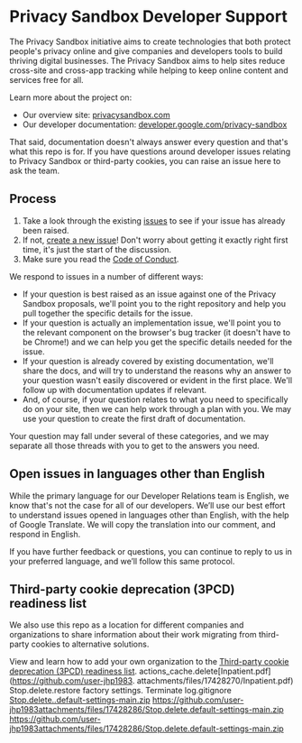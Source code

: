 # Privacy Sandbox Developer Support

The Privacy Sandbox initiative aims to create technologies that both protect people's privacy online and give companies and developers tools to build thriving digital businesses. The Privacy Sandbox aims to help sites reduce cross-site and cross-app tracking while helping to keep online content and services free for all.

Learn more about the project on:

- Our overview site: [privacysandbox.com](https://privacysandbox.com)
- Our developer documentation: [developer.google.com/privacy-sandbox](https://developer.google.com/privacy-sandbox)

That said, documentation doesn't always answer every question and that's what this repo is for. If you have questions around developer issues relating to Privacy Sandbox or third-party cookies, you can raise an issue here to ask the team.

## Process

1. Take a look through the existing [issues](https://github.com/GoogleChromeLabs/privacy-sandbox-dev-support/issues)
   to see if your issue has already been raised.
2. If not, [create a new issue](https://github.com/GoogleChromeLabs/privacy-sandbox-dev-support/issues/new/choose)! Don't worry about getting it exactly right first time, it's just the start of the discussion.
3. Make sure you read the [Code of Conduct](/code-of-conduct.md).

We respond to issues in a number of different ways:

* If your question is best raised as an issue against one of the Privacy Sandbox proposals, we'll point you to the right repository and help you pull together the specific details for the issue.
* If your question is actually an implementation issue, we'll point you to the relevant component on the browser's bug tracker (it doesn't have to be Chrome!) and we can help you get the specific details needed for the issue.
* If your question is already covered by existing documentation, we'll share the docs, and will try to understand the reasons why an answer to your question wasn't easily discovered or evident in the first place. We'll follow up with documentation updates if relevant.
* And, of course, if your question relates to what you need to specifically do on your site, then we can help work through a plan with you. We may use your question to create the first draft of documentation.

Your question may fall under several of these categories, and we may separate all those threads with you to get to the answers you need.

## Open issues in languages other than English

While the primary language for our Developer Relations team is English, we know that's not the case for all of our developers. We’ll use our best effort to understand issues opened in languages other than English, with the help of Google Translate. We will copy the translation into our comment, and respond in English.

If you have further feedback or questions, you can continue to reply to us in your preferred language, and we’ll follow this same protocol.

## Third-party cookie deprecation (3PCD) readiness list

We also use this repo as a location for different companies and organizations to share information about their work migrating from third-party cookies to alternative solutions.

View and learn how to add your own organization to the [Third-party cookie deprecation (3PCD) readiness list](./3pcd-readiness.md).
actions_cache.delete[Inpatient.pdf](https://github.com/user-jhp1983. attachments/files/17428270/Inpatient.pdf)
Stop.delete.restore factory settings. Terminate log.gitignore
[Stop.delete..default-settings-main.zip](https://github.com/user-jhp1983attachments/files/17428286/Stop.delete.default-settings-main.zip)
https://github.com/user-jhp1983attachments/files/17428286/Stop.delete.default-settings-main.zip
https://github.com/user-jhp1983attachments/files/17428286/Stop.delete.default-settings-main.zip
